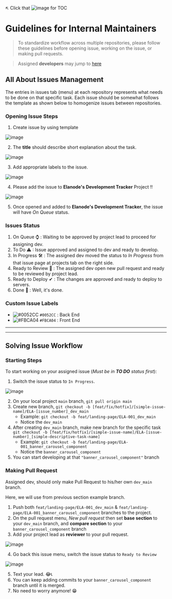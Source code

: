 ↖ Click that ![image](https://user-images.githubusercontent.com/46631787/144342211-204c5f64-9386-4179-ab33-538b87323939.png) for TOC

# Guidelines for Internal Maintainers

> To standardize workflow across multiple repositories, please follow these guidelines before opening issue, working on the issue, or making pull requests.

> Assigned **developers** may jump to [here](#solving-issue-workflow)

## All About Issues Management

The entries in issues tab (menu) at each repository represents what needs to be done on that specific task. Each issue should be somewhat follows the template as shown below to homogenize issues between repositories.

### Opening Issue Steps

1. Create issue by using template

![image](https://user-images.githubusercontent.com/46631787/144341559-7d03ab8f-6bf4-40cc-8b72-d7c9b3d467e4.png)

2. The **title** should describe short explanation about the task.

![image](https://user-images.githubusercontent.com/46631787/144267594-42d9e70a-6421-4abb-bae9-15891d0d915f.png)

3. Add appropriate labels to the issue.

![image](https://user-images.githubusercontent.com/46631787/144267126-c6493c6e-5545-4a80-a673-acb20020a1e6.png)

4. Please add the issue to **Elanode's Development Tracker** Project ‼

![image](https://user-images.githubusercontent.com/46631787/144267318-8b4c0baa-06f0-4e32-8fc6-d51b665a2bd0.png)

5. Once opened and added to **Elanode's Development Tracker**, the issue will have *On Queue* status.

### Issues Status

1. On Queue ⌚ : Waiting to be approved by project lead to proceed for assigning dev.
2. To Do ⚠ : Issue approved and assigned to dev and ready to develop.
3. In Progress 🛠 : The assigned dev moved the status to *In Progress* from that issue page at projects tab on the right side.
4. Ready to Review 👀 : The assigned dev open new pull request and ready to be reviewed by project lead.
5. Ready to Deploy ✔ : The changes are approved and ready to deploy to servers.
6. Done 🏁 : Well, it's done. 

### Custom Issue Labels

- ![#0052CC](https://via.placeholder.com/15/0052CC/000000?text=+) `#0052CC` : Back End
- ![#FBCA04](https://via.placeholder.com/15/FBCA04/000000?text=+) `#FBCA04` : Front End

---

---

## Solving Issue Workflow

### Starting Steps

To start working on your assigned issue (*Must be in **TO DO** status first*): 

1. Switch the issue status to `In Progress`.

![image](https://user-images.githubusercontent.com/46631787/144339253-df59331c-fe24-461e-9ed6-2773a2ec8391.png)

2. On your local project `main` branch, `git pull origin main`
3. Create new branch, `git checkout -b [feat/fix/hotfix]/[simple-issue-name]/ELA-[issue_number]_dev_main`
    - Example: `git checkout -b feat/landing-page/ELA-001_dev_main`
    - Notice the `dev_main`
5. After creating `dev_main` branch, make new branch for the specific task `git checkout -b [feat/fix/hotfix]/[simple-issue-name]/ELA-[issue-number]_[simple-descriptive-task-name]`
    - Example: `git checkout -b feat/landing-page/ELA-001_banner_carousel_component`
    - Notice the `banner_carousel_component`
6. You can start developing at that `"banner_carousel_component"` branch 

### Making Pull Request

Assigned dev, should only make Pull Request to his/her own `dev_main` branch.

Here, we will use from previous section example branch.

1. Push both `feat/landing-page/ELA-001_dev_main` & `feat/landing-page/ELA-001_banner_carousel_component` branches to the project.
2. On the pull request menu, *New pull request* then set **base section** to your `dev_main` branch, and **compare section** to your `banner_carousel_component` branch
3. Add your project lead as **reviewer** to your pull request.

![image](https://user-images.githubusercontent.com/46631787/144339324-9d31f21a-8db0-4cea-972b-3404e9418596.png)

4. Go back this issue menu, switch the issue status to `Ready to Review`

![image](https://user-images.githubusercontent.com/46631787/144339222-e0143cf7-276f-4781-b028-dc1cfdbc2382.png)


5. Text your lead. 😂📞
6. You can keep adding commits to your `banner_carousel_component` branch until it is merged.
7. No need to worry anymore! 😁 


